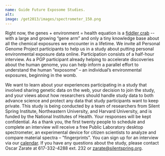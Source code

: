```yaml
---
name: Guide Future Exposome Studies.
alt:
image: /get2013/images/spectrometer_150.png
---
```


Right now, the genes + environment = health equation is a [fiddler crab](http://en.wikipedia.org/wiki/Fiddler_crab) -- with a large and growing “gene arm” and only a tiny knowledge base about all the chemical exposures we encounter in a lifetime. We invite all Personal Genome Project participants to help us in a study about putting personal environmental exposure data online. Participation consists of a half-hour interview. As a PGP participant already helping to accelerate discoveries about the human genome, you can help inform a parallel effort to understand the human “exposome” – an individual’s environmental exposures, beginning in the womb.

We want to learn about your experiences participating in a study that involved sharing genetic data on the web, your decision to join the study, and your views about how researchers should handle study data to both advance science and protect any data that study participants want to keep private. This study is being conducted by a team of researchers from Silent Spring Institute, Northeastern University, and Harvard University, and is funded by the National Institutes of Health. Your responses will be kept confidential. As a thank you, the first twenty people to schedule and complete an interview will receive a free Public Laboratory desktop spectrometer, an experimental device for citizen scientists to analyze and compare material spectra – "fingerprints". You can sign up for an interview via our [calendar](https://skedge.me/get2013exposome). If you have any questions about the study, please contact Oscar Zarate at 617-332-4288 ext. 232 or zarate@silentspring.org.
